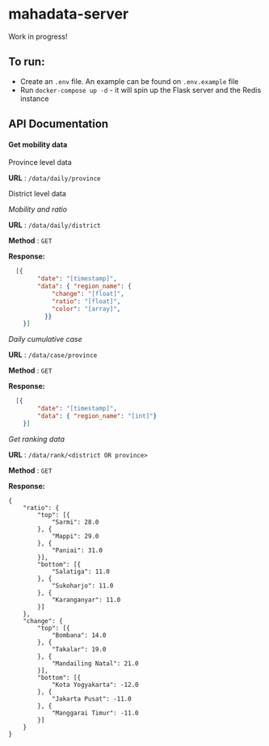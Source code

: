 # mahadata-server
Work in progress!

## To run:
- Create an `.env` file. An example can be found on `.env.example` file
- Run `docker-compose up -d` - it will spin up the Flask server and the Redis instance

## API Documentation

#### Get mobility data

Province level data


**URL** : `/data/daily/province`

District level data

*Mobility and ratio*

**URL** : `/data/daily/district`

**Method** : `GET`

**Response:**
```json
  [{
        "date": "[timestamp]",
        "data": { "region_name": {
            "change": "[float]",
            "ratio": "[float]",
            "color": "[array]",
          }}
    }]
```

*Daily cumulative case*

**URL** : `/data/case/province`

**Method** : `GET`

**Response:**
```json
  [{
        "date": "[timestamp]",
        "data": { "region_name": "[int]"}
    }]
```

*Get ranking data*

**URL** : `/data/rank/<district OR province>
`

**Method** : `GET`

**Response:**
```
{
	"ratio": {
		"top": [{
			"Sarmi": 28.0
		}, {
			"Mappi": 29.0
		}, {
			"Paniai": 31.0
		}],
		"bottom": [{
			"Salatiga": 11.0
		}, {
			"Sukoharjo": 11.0
		}, {
			"Karanganyar": 11.0
		}]
	},
	"change": {
		"top": [{
			"Bombana": 14.0
		}, {
			"Takalar": 19.0
		}, {
			"Mandailing Natal": 21.0
		}],
		"bottom": [{
			"Kota Yogyakarta": -12.0
		}, {
			"Jakarta Pusat": -11.0
		}, {
			"Manggarai Timur": -11.0
		}]
	}
}
```

